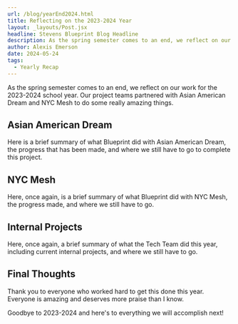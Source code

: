 ```yaml
---
url: /blog/yearEnd2024.html
title: Reflecting on the 2023-2024 Year
layout: _layouts/Post.jsx
headline: Stevens Blueprint Blog Headline
description: As the spring semester comes to an end, we reflect on our work for the 2023-2024 school year.
author: Alexis Emerson
date: 2024-05-24
tags:
  - Yearly Recap
---
```


As the spring semester comes to an end, we reflect on our work for the 2023-2024 school year. Our project teams partnered with Asian American Dream and NYC Mesh to do some really amazing things.

## Asian American Dream

Here is a brief summary of what Blueprint did with Asian American Dream, the progress that has been made, and where we still have to go to complete this project.

## NYC Mesh

Here, once again, is a brief summary of what Blueprint did with NYC Mesh, the progress made, and where we still have to go.

## Internal Projects

Here, once again, a brief summary of what the Tech Team did this year, including current internal projects, and where we still have to go.

## Final Thoughts

Thank you to everyone who worked hard to get this done this year. Everyone is amazing and deserves more praise than I know.

Goodbye to 2023-2024 and here's to everything we will accomplish next!
